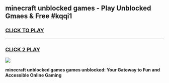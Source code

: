 
## minecraft unblocked games - Play Unblocked Gmaes & Free #kqqi1
<h3>
<a href="https://premium.freeplayer.one?title=minecraft_unblocked_games&ref=03M">CLICK TO PLAY</a></h3>
<hr>

<h3>
<a href="https://premium.freeplayer.one?title=minecraft_unblocked_games&ref=03M">CLICK 2 PLAY</a>
  
</h3>

<a href="https://premium.freeplayer.one?title=minecraft_unblocked_games&ref=03M"><img src="https://clearcache.store/games.png"></a>


**minecraft unblocked games games unblocked: Your Gateway to Fun and Accessible Online Gaming**
